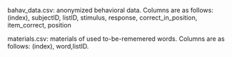 bahav_data.csv: anonymized behavioral data. Columns are as follows: (index), subjectID, listID, stimulus, response, correct_in_position, item_correct, position

materials.csv: materials of used to-be-rememered words. Columns are as follows: (index), word,listID.
